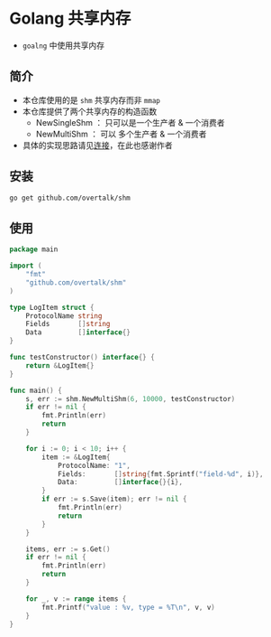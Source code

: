 # Golang 共享内存

- `goalng` 中使用共享内存

## 简介
- 本仓库使用的是 `shm` 共享内存而非 `mmap`
- 本仓库提供了两个共享内存的构造函数
    - NewSingleShm ： 只可以是一个生产者 & 一个消费者
    - NewMultiShm ： 可以 多个生产者 & 一个消费者
- 具体的实现思路请见[连接](https://cloud.tencent.com/developer/article/1006241)，在此也感谢作者
  
## 安装
```bash
go get github.com/overtalk/shm
```

## 使用
```go
package main

import (
	"fmt"
	"github.com/overtalk/shm"
)

type LogItem struct {
	ProtocolName string
	Fields       []string
	Data         []interface{}
}

func testConstructor() interface{} {
	return &LogItem{}
}

func main() {
	s, err := shm.NewMultiShm(6, 10000, testConstructor)
	if err != nil {
		fmt.Println(err)
		return
	}

	for i := 0; i < 10; i++ {
		item := &LogItem{
			ProtocolName: "1",
			Fields:       []string{fmt.Sprintf("field-%d", i)},
			Data:         []interface{}{i},
		}
		if err := s.Save(item); err != nil {
			fmt.Println(err)
			return
		}
	}

	items, err := s.Get()
	if err != nil {
		fmt.Println(err)
		return
	}

	for _, v := range items {
		fmt.Printf("value : %v, type = %T\n", v, v)
	}
}
```